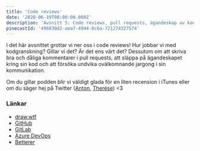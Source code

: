 ```yaml
---
title: 'Code reviews'
date: '2020-06-19T08:00:00.000Z'
description: 'Avsnitt 5: Code reviews, pull requests, ägandeskap av kod och ovälkommnande jargong.'
pinecastId: '496830d2-aea7-4944-8c6a-721274327574'
---
```


I det här avsnittet grottar vi ner oss i code reviews! Hur jobbar vi med kodgranskning? Gillar vi det? Är det ens värt det? Dessutom om att skriva bra och dåliga kommentarer i pull requests, att släppa på ägandeskapet kring sin kod och att försöka undvika ovälkomnande jargong i sin kommunikation.

Om du gillar podden blir vi väldigt glada för en liten recension i iTunes eller om du säger hej på Twitter ([Anton](https://twitter.com/Awnton), [Therése](https://twitter.com/tkomstadius)) <3

### Länkar

- [draw.wtf](https://draw.wtf)
- [GitHub](https://github.com)
- [GitLab](https://gitlab.com)
- [Azure DevOps](http://dev.azure.com)
- [Betterer](https://github.com/phenomnomnominal/betterer)
